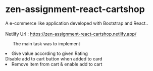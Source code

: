 # zen-assignment-react-cartshop

A e-commerce like application developed with Bootstrap and React..
<br><br>
Netlify Url : https://zen-assignment-react-cartshop.netlify.app/
<br>
<ul>The main task was to implement </ul>
<li>Give value  according to given Rating</li
<li>Disable add to cart button when added to card</li>
<li>Remove item from cart & enable add to cart</li>
